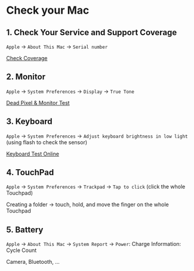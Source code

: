 # Check your Mac

## 1. Check Your Service and Support Coverage

`Apple` &rarr; `About This Mac` &rarr; `Serial number`

[Check Coverage](https://checkcoverage.apple.com/vn/en)

## 2. Monitor

`Apple` &rarr; `System Preferences` &rarr; `Display` &rarr; `True Tone`

[Dead Pixel & Monitor Test](https://www.youtube.com/watch?v=fL6aKXkf7dU)

## 3. Keyboard

`Apple` &rarr; `System Preferences` &rarr; `Adjust keyboard brightness in low light` (using flash to check the sensor)

[Keyboard Test Online](https://en.key-test.ru/)

## 4. TouchPad

`Apple` &rarr; `System Preferences` &rarr; `Trackpad` &rarr; `Tap to click` (click the whole Touchpad)

Creating a folder &rarr; touch, hold, and move the finger on the whole Touchpad

## 5. Battery

`Apple` &rarr; `About This Mac` &rarr; `System Report` &rarr; `Power`: Charge Information: Cycle Count

Camera, Bluetooth, ...
